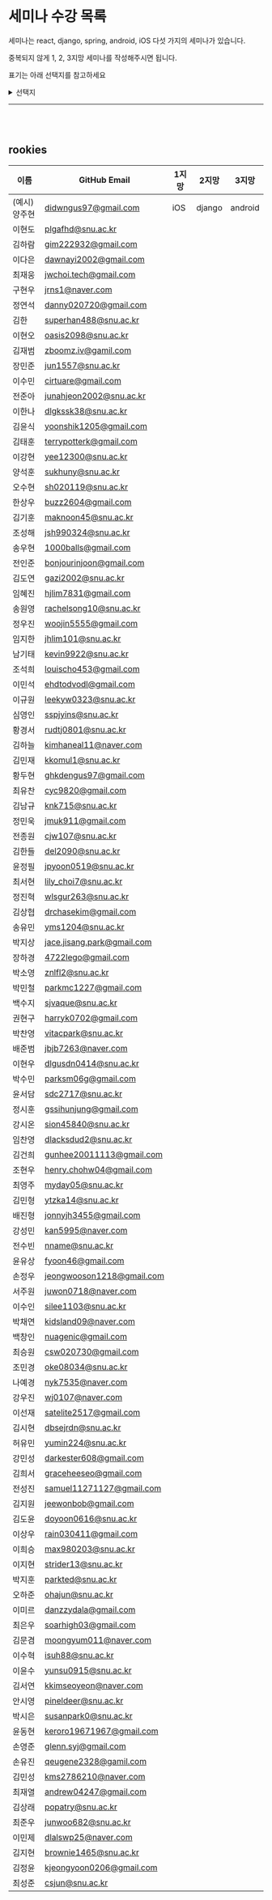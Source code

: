 # 세미나 수강 목록

세미나는 react, django, spring, android, iOS 다섯 가지의 세미나가 있습니다.

중복되지 않게 1, 2, 3지망 세미나를 작성해주시면 됩니다.

표기는 아래 선택지를 참고하세요

<details>
<summary>선택지</summary>

|       |        |        |         |     |
| ----- | ------ | ------ | ------- | --- |
| react | django | spring | android | iOS |

</details>

---

<br><br>

## rookies

| 이름       | GitHub Email         | 1지망       | 2지망       | 3지망       |
| --------- | ----------------- | ---------- | ---------- | ---------- |
| (예시) 양주현 | didwngus97@gmail.com     |   iOS        |   django        |   android        |
|    이현도       |        plgafhd@snu.ac.kr           |            |            |            |
|     김하람      |       gim222932@gmail.com            |            |            |            |
|    이다은       |       dawnayi2002@gmail.com            |            |            |            |
|    최재웅       |      jwchoi.tech@gmail.com            |            |            |            |
|   구현우        |      jrns1@naver.com             |            |            |            |
|    정연석       |      danny020720@gmail.com             |            |            |            |
|    김한       |       superhan488@snu.ac.kr            |            |            |            |
|    이현오       |     oasis2098@snu.ac.kr              |            |            |            |
|   김재범        |     zboomz.iv@gamil.com              |            |            |            |
|    장민준       |     jun1557@snu.ac.kr              |            |            |            |
|    이수민       |     cirtuare@gmail.com              |            |            |            |
|   전준아        |     junahjeon2002@snu.ac.kr              |            |            |            |
|   이한나        |     dlgkssk38@snu.ac.kr              |            |            |            |
|   김윤식        |      yoonshik1205@gmail.com             |            |            |            |
|   김태훈        |     terrypotterk@gmail.com              |            |            |            |
|   이강현        |     yee12300@snu.ac.kr              |            |            |            |
|   양석훈        |     sukhuny@snu.ac.kr              |            |            |            |
|   오수현        |     sh020119@snu.ac.kr              |            |            |            |
|   한상우        |    buzz2604@gmail.com               |            |            |            |
|   김기훈        |    maknoon45@snu.ac.kr               |            |            |            |
|   조성해        |   jsh990324@snu.ac.kr                |            |            |            |
|   송우현        |   1000balls@gmail.com                |            |            |            |
|   전인준        |   bonjourinjoon@gmail.com                |            |            |            |
|   김도연        |   gazi2002@snu.ac.kr                |            |            |            |
|   임혜진        |  hjlim7831@gmail.com                 |            |            |            |
|   송원영        |   rachelsong10@snu.ac.kr                |            |            |            |
|   정우진        |    woojin5555@gmail.com               |            |            |            |
|  임지한         |    jhlim101@snu.ac.kr               |            |            |            |
|  남기태         |   kevin9922@snu.ac.kr                |            |            |            |
|  조석희         |   louischo453@gmail.com                |            |            |            |
|   이민석        |   ehdtodvodl@gmail.com                |            |            |            |
|  이규원         |   leekyw0323@snu.ac.kr                |            |            |            |
|  심영인         |   sspjyins@snu.ac.kr                |            |            |            |
|  황경서         |   rudtj0801@snu.ac.kr                |            |            |            |
|  김하늘         |   kimhaneal11@naver.com                |            |            |            |
|   김민재        |    kkomul1@snu.ac.kr               |            |            |            |
|  황두현         |    ghkdengus97@gmail.com               |            |            |            |
|  최유찬         |    cyc9820@gmail.com               |            |            |            |
|  김남규         |    knk715@snu.ac.kr               |            |            |            |
|  정민욱         |    jmuk911@gmail.com               |            |            |            |
|  전종원         |    cjw107@snu.ac.kr               |            |            |            |
|   김한들        |    del2090@snu.ac.kr               |            |            |            |
|  윤정필         |    jpyoon0519@snu.ac.kr               |            |            |            |
|   최서현        |    lily_choi7@snu.ac.kr               |            |            |            |
| 정진혁          |    wlsgur263@snu.ac.kr               |            |            |            |
|  김상협         |    drchasekim@gmail.com               |            |            |            |
|  송유민         |    yms1204@snu.ac.kr               |            |            |            |
|  박지상         |   jace.jisang.park@gmail.com                |            |            |            |
|  장하경         |   4722lego@gmail.com                |            |            |            |
|   박소영        |   znlfl2@snu.ac.kr                |            |            |            |
|  박민철         |   parkmc1227@gmail.com                |            |            |            |
|  백수지         |   sjvaque@snu.ac.kr                |            |            |            |
|  권현구         |    harryk0702@gmail.com               |            |            |            |
|  박찬영         |    vitacpark@snu.ac.kr               |            |            |            |
|  배준범         |    jbjb7263@naver.com               |            |            |            |
|  이현우         |    dlgusdn0414@snu.ac.kr               |            |            |            |
|  박수민         |    parksm06g@gmail.com               |            |            |            |
|   윤서담        |    sdc2717@snu.ac.kr               |            |            |            |
|   정시훈        |    gssihunjung@gmail.com               |            |            |            |
|  강시온         |    sion45840@snu.ac.kr               |            |            |            |
|   임찬영        |   dlacksdud2@snu.ac.kr                |            |            |            |
|   김건희        |   gunhee20011113@gmail.com                |            |            |            |
|   조현우        |   henry.chohw04@gmail.com                |            |            |            |
|  최영주         |   myday05@snu.ac.kr                |            |            |            |
|   김민형        |    ytzka14@snu.ac.kr               |            |            |            |
|  배진형         |  jonnyjh3455@gmail.com                 |            |            |            |
|  강성민         |  kan5995@naver.com                 |            |            |            |
|  전수빈         |  nname@snu.ac.kr                 |            |            |            |
|  윤유상         |    fyoon46@gmail.com               |            |            |            |
|  손정우         |   jeongwooson1218@gmail.com                |            |            |            |
| 서주원          |   juwon0718@naver.com                |            |            |            |
|  이수인         |   silee1103@snu.ac.kr                |            |            |            |
|   박채연        |   kidsland09@naver.com                |            |            |            |
|  백창인         |  nuagenic@gmail.com                 |            |            |            |
|  최승원         |   csw020730@gmail.com                |            |            |            |
|  조민경         |   oke08034@snu.ac.kr                |            |            |            |
|  나예경         |   nyk7535@naver.com                |            |            |            |
|   강우진        |    wj0107@naver.com               |            |            |            |
|   이선재        |    satelite2517@gmail.com               |            |            |            |
| 김시현          |   dbsejrdn@snu.ac.kr                |            |            |            |
| 허유민          |    yumin224@snu.ac.kr               |            |            |            |
|  강민성         |    darkester608@gmail.com               |            |            |            |
|  김희서         |    graceheeseo@gmail.com               |            |            |            |
|  전성진         |     samuel11271127@gmail.com              |            |            |            |
|  김지원         |    jeewonbob@gmail.com               |            |            |            |
|  김도윤         |    doyoon0616@snu.ac.kr               |            |            |            |
|  이상우         |    rain030411@gmail.com               |            |            |            |
|   이희승        |    max980203@snu.ac.kr               |            |            |            |
|  이지현         |    strider13@snu.ac.kr               |            |            |            |
|  박지훈         |    parkted@snu.ac.kr               |            |            |            |
|  오하준         |    ohajun@snu.ac.kr               |            |            |            |
|  이미르         |    danzzydala@gmail.com               |            |            |            |
|  최은우         |    soarhigh03@gmail.com               |            |            |            |
| 김문겸          |    moongyum011@naver.com               |            |            |            |
|  이수혁         |    isuh88@snu.ac.kr               |            |            |            |
|   이윤수        |     yunsu0915@snu.ac.kr              |            |            |            |
|  김서연         |     kkimseoyeon@naver.com              |            |            |            |
|   안시영        |  pineldeer@snu.ac.kr                 |            |            |            |
|  박시은         |    susanpark0@snu.ac.kr               |            |            |            |
|   윤동현        |   keroro19671967@gmail.com                |            |            |            |
|   손영준        |  glenn.syj@gmail.com                 |            |            |            |
|   손유진        |   qeugene2328@gamil.com                |            |            |            |
|  김민성         |  kms2786210@naver.com                 |            |            |            |
|   최재열        |   andrew04247@gmail.com                |            |            |            |
|  김상래         |    popatry@snu.ac.kr               |            |            |            |
|  최준우         |    junwoo682@snu.ac.kr               |            |            |            |
| 이민제          |    dlalswp25@naver.com               |            |            |            |
|  김지현         |    brownie1465@snu.ac.kr               |            |            |            |
|  김정윤         |   kjeongyoon0206@gmail.com                |            |            |            |
|   최성준        |   csjun@snu.ac.kr                |            |            |            |





